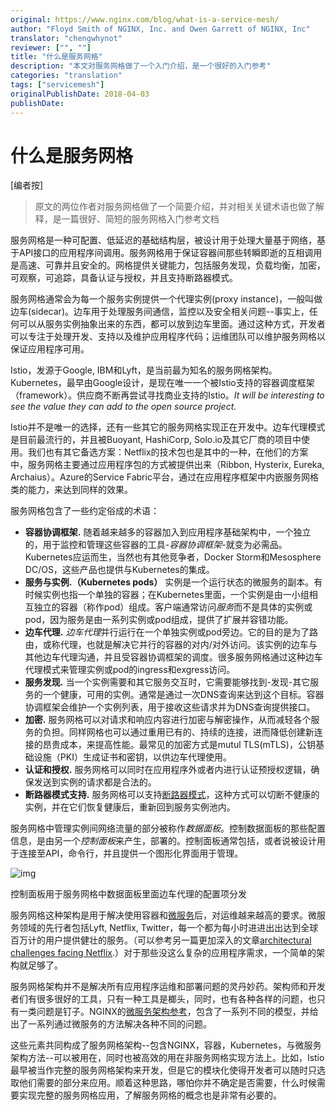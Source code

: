 ```yaml
---
original: https://www.nginx.com/blog/what-is-a-service-mesh/
author: "Floyd Smith of NGINX, Inc. and Owen Garrett of NGINX, Inc"
translator: "chengwhynot"
reviewer: ["", ""]
title: "什么是服务网格"
description: "本文对服务网格做了一个入门介绍，是一个很好的入门参考"
categories: "translation"
tags: ["servicemesh"]
originalPublishDate: 2018-04-03
publishDate: 
---
```

# 什么是服务网格

[编者按]

> 原文的两位作者对服务网格做了一个简要介绍，并对相关关键术语也做了解释，是一篇很好、简短的服务网格入门参考文档

服务网格是一种可配置、低延迟的基础结构层，被设计用于处理大量基于网络，基于API接口的应用程序间调用。服务网格用于保证容器间那些转瞬即逝的互相调用是高速、可靠并且安全的。网格提供关键能力，包括服务发现，负载均衡，加密，可观察，可追踪，具备认证与授权，并且支持断路器模式。

服务网格通常会为每一个服务实例提供一个代理实例(proxy instance)，一般叫做边车(sidecar)。边车用于处理服务间通信，监控以及安全相关问题--事实上，任何可以从服务实例抽象出来的东西，都可以放到边车里面。通过这种方式，开发者可以专注于处理开发、支持以及维护应用程序代码；运维团队可以维护服务网格以保证应用程序可用。

Istio，发源于Google, IBM和Lyft，是当前最为知名的服务网格架构。Kubernetes，最早由Google设计，是现在唯一一个被Istio支持的容器调度框架（framework）。供应商不断再尝试寻找商业支持的Istio。*It will be interesting to see the value they can add to the open source project.*

Istio并不是唯一的选择，还有一些其它的服务网格实现正在开发中。边车代理模式是目前最流行的，并且被Buoyant, HashiCorp, Solo.io及其它厂商的项目中使用。我们也有其它备选方案：Netflix的技术包也是其中的一种，在他们的方案中，服务网格主要通过应用程序包的方式被提供出来（Ribbon, Hysterix, Eureka, Archaius）。Azure的Service Fabric平台，通过在应用程序框架中内嵌服务网格类的能力，来达到同样的效果。

服务网格包含了一些约定俗成的术语：

- **容器协调框架.** 随着越来越多的容器加入到应用程序基础架构中，一个独立的，用于监控和管理这些容器的工具-*容器协调框架*-就变为必需品。Kubernetes应运而生，当然也有其他竞争者，Docker Storm和Mesosphere DC/OS，这些产品也提供与Kubernetes的集成。
- **服务与实例.（Kubernetes pods）** 实例是一个运行状态的微服务的副本。有时候实例也指一个单独的容器；在Kubernetes里面，一个实例是由一小组相互独立的容器（称作pod）组成。客户端通常访问*服务*而不是具体的实例或pod，因为服务是由一系列实例或pod组成，提供了扩展并容错功能。
- **边车代理.** *边车代理*并行运行在一个单独实例或pod旁边。它的目的是为了路由，或称代理，也就是解决它并行的容器的对内/对外访问。该实例的边车与其他边车代理沟通，并且受容器协调框架的调度。很多服务网格通过这种边车代理模式来管理实例或pod的ingress和exgress访问。
- **服务发现.** 当一个实例需要和其它服务交互时，它需要能够找到-发现-其它服务的一个健康，可用的实例。通常是通过一次DNS查询来达到这个目标。容器协调框架会维护一个实例列表，用于接收这些请求并为DNS查询提供接口。
- **加密.** 服务网格可以对请求和响应内容进行加密与解密操作，从而减轻各个服务的负担。同样网格也可以通过重用已有的、持续的连接，进而降低创建新连接的昂贵成本，来提高性能。最常见的加密方式是mutul TLS(mTLS)，公钥基础设施（PKI）生成证书和密钥，以供边车代理使用。
- **认证和授权.** 服务网格可以同时在应用程序外或者内进行认证预授权逻辑，确保发送到实例的请求都是合法的。
- **断路器模式支持.** 服务网格可以支持[断路器模式](https://www.nginx.com/blog/microservices-reference-architecture-nginx-circuit-breaker-pattern)，这种方式可以切断不健康的实例，并在它们恢复健康后，重新回到服务实例池内。

服务网格中管理实例间网络流量的部分被称作*数据面板*。控制数据面板的那些配置信息，是由另一个*控制面板*来产生，部署的。控制面板通常包括，或者说被设计用于连接至API，命令行，并且提供一个图形化界面用于管理。

![img](https://www.nginx.com/wp-content/uploads/2019/02/service-mesh-generic-topology.png)

控制面板用于服务网格中数据面板里面边车代理的配置项分发

服务网格这种架构是用于解决使用容器和[微服务](https://www.nginx.com/blog/introduction-to-microservices/)后，对运维越来越高的要求。微服务领域的先行者包括Lyft, Netflix, Twitter，每一个都为每小时进进出出达到全球百万计的用户提供健壮的服务。（可以参考另一篇更加深入的文章[architectural challenges facing Netflix](https://www.nginx.com/blog/microservices-at-netflix-architectural-best-practices/).）对于那些没这么复杂的应用程序需求，一个简单的架构就足够了。

服务网格架构并不是解决所有应用程序运维和部署问题的灵丹妙药。架构师和开发者们有很多很好的工具，只有一种工具是榔头，同时，也有各种各样的问题，也只有一类问题是钉子。NGINX的[微服务架构参考](https://www.nginx.com/blog/introducing-the-nginx-microservices-reference-architecture/)，包含了一系列不同的模型，并给出了一系列通过微服务的方法解决各种不同的问题。

这些元素共同构成了服务网格架构--包含NGINX，容器，Kubernetes，与微服务架构方法--可以被用在，同时也被高效的用在非服务网格实现方法上。比如，Istio最早被当作完整的服务网格架构来开发，但是它的模块化使得开发者可以随时只选取他们需要的部分来应用。顺着这种思路，哪怕你并不确定是否需要，什么时候需要实现完整的服务网格应用，了解服务网格的概念也是非常有必要的。